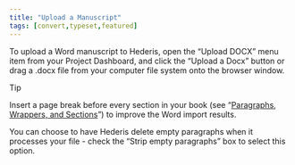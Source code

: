 ```yaml
---
title: "Upload a Manuscript"
tags: [convert,typeset,featured]
---
```

 
<html><body><section data-type="chapter" class="hsecchapter" data-hederis-type="hsecchapter" id="upload-a-manuscript" data-pi-attrs="id: upload-a-manuscript; data-tags: convert,typeset,featured;" role="doc-chapter" data-tags="convert,typeset,featured" data-author-name=" " data-book-title=" " title="Upload a Manuscript"><p class="hblkp" data-hederis-type="hblkp" id="pGgorRYKb">To upload a Word manuscript to Hederis, open the &#8220;Upload DOCX&#8221; menu item from your Project Dashboard, and click the &#8220;Upload a Docx&#8221; button or drag a .docx file from your computer file system onto the browser window.</p><div class="hwprbox box" data-hederis-type="hwprbox" id="pabTL34lE" data-type="sidebar"><p class="hblktype" data-hederis-type="hblktype" id="pGqEbGzhn">Tip</p><p class="hblkp" data-hederis-type="hblkp" id="pistFeEJo">Insert a page break before every section in your book (see &#8220;<a href="{% link _docs/typeset-text-design.md %}" class="hspana" data-hederis-type="hspana" id="phZ5Xr5ej">Paragraphs, Wrappers, and Sections</a>&#8221;) to improve the Word import results.</p></div><p class="hblkp" data-hederis-type="hblkp" id="p8ckXF1zy">You can choose to have Hederis delete empty paragraphs when it processes your file - check the &#8220;Strip empty paragraphs&#8221; box to select this option.</p></section></body></html>
